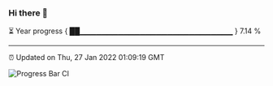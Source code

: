 ### Hi there 👋

⏳ Year progress { ██▁▁▁▁▁▁▁▁▁▁▁▁▁▁▁▁▁▁▁▁▁▁▁▁▁▁▁▁ } 7.14 %

---

⏰ Updated on Thu, 27 Jan 2022 01:09:19 GMT

![Progress Bar CI](https://github.com/ZhaoGui/ZhaoGui/workflows/Progress%20Bar%20CI/badge.svg)
